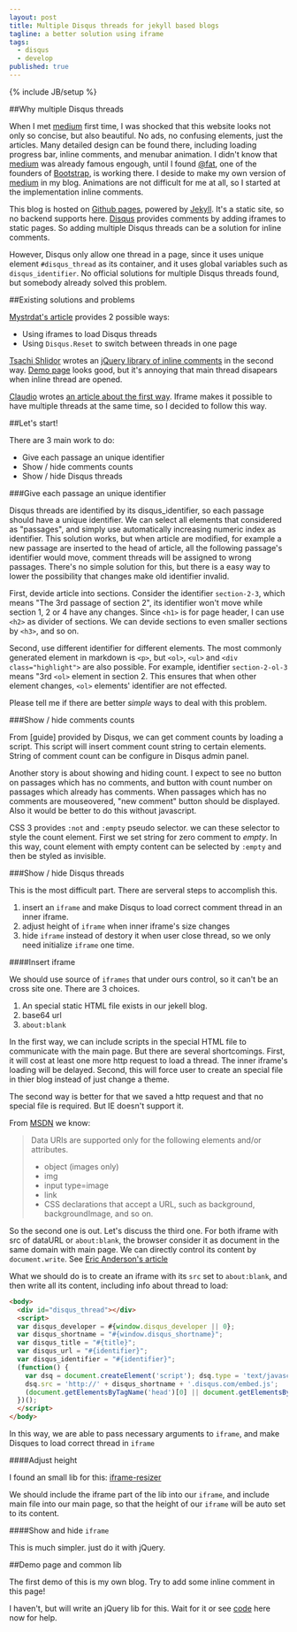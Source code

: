 ```yaml
---
layout: post
title: Multiple Disqus threads for jekyll based blogs
tagline: a better solution using iframe
tags:
  - disqus
  - develop
published: true
---
```

{% include JB/setup %}

##Why multiple Disqus threads

When I met [medium](//medium.com) first time, I was shocked that this website looks not only so concise, but also beautiful. No ads, no confusing elements, just the articles. Many detailed design can be found there, including loading progress bar, inline comments, and menubar animation. I didn't know that [medium](//medium.com) was already famous engough, until I found [@fat](https://github.com/fat), one of the founders of [Bootstrap](https://github.com/twbs/bootstrap), is working there. I deside to make my own version of [medium](//medium.com) in my blog. Animations are not difficult for me at all, so I started at the implementation inline comments.

This blog is hosted on [Github pages](http://pages.github.com/), powered by [Jekyll](http://jekyllrb.com/). It's a static site, so no backend supports here. [Disqus](http://disqus.com) provides comments by adding iframes to static pages. So adding multiple Disqus threads can be a solution for inline comments.

However, Disqus only allow one thread in a page, since it uses unique element `#disqus_thread` as its container, and it uses global variables such as `disqus_identifier`. No official solutions for multiple Disqus threads found, but somebody already solved this problem.

##Existing solutions and problems

[Mystrdat's article][1] provides 2 possible ways:

* Using iframes to load Disqus threads
* Using `Disqus.Reset` to switch between threads in one page

[Tsachi Shlidor](https://github.com/tsi) wrotes an [jQuery library of inline comments](https://github.com/tsi/inlineDisqussions) in the second way. [Demo page](http://tsi.github.io/inlineDisqussions/) looks good, but it's annoying that main thread disapears when inline thread are opened.

[Claudio](http://www.devinterface.com/blog/author/claudio/) wrotes [an article about the first way](http://www.devinterface.com/blog/2012/01/how-to-insert-more-disqus-box-in-single-page/). Iframe makes it possible to have multiple threads at the same time, so I decided to follow this way.

##Let's start!

There are 3 main work to do:

* Give each passage an unique identifier
* Show / hide comments counts
* Show / hide Disqus threads

###Give each passage an unique identifier

Disqus threads are identified by its disqus_identifier, so each passage should have a unique identifier. We can select all elements that considered as "passages", and simply use automatically increasing numeric index as identifier. This solution works, but when article are modified, for example a new passage are inserted to the head of article, all the following passage's identifier would move, comment threads will be assigned to wrong passages. There's no simple solution for this, but there is a easy way to lower the possibility that changes make old identifier invalid.

First, devide article into sections. Consider the identifier `section-2-3`, which means "The 3rd passage of section 2", its identifier won't move while section 1, 2 or 4 have any changes. Since `<h1>` is for page header, I can use `<h2>` as divider of sections. We can devide sections to even smaller sections by `<h3>`, and so on.

Second, use different identifier for different elements. The most commonly generated element in markdown is `<p>`, but `<ol>`, `<ul>` and `<div class="highlight">` are also possible. For example, identifier `section-2-ol-3` means "3rd `<ol>` element in section 2. This ensures that when other element changes, `<ol>` elements' identifier are not effected.

Please tell me if there are better *simple* ways to deal with this problem.

###Show / hide comments counts

From [guide] provided by Disqus, we can get comment counts by loading a script. This script will insert comment count string to certain elements. String of comment count can be configure in Disqus admin panel.

Another story is about showing and hiding count. I expect to see no button on passages which has no comments, and button with count number on passages which already has comments. When passages which has no comments are mouseovered, "new comment" button should be displayed. Also it would be better to do this without javascript.

CSS 3 provides `:not` and `:empty` pseudo selector. we can these selector to style the count element. First we set string for zero comment to *empty*. In this way, count element with empty content can be selected by `:empty` and then be styled as invisible.

###Show / hide Disqus threads

This is the most difficult part. There are serveral steps to accomplish this.

1. insert an `iframe` and make Disqus to load correct comment thread in an inner iframe.
2. adjust height of `iframe` when inner iframe's size changes
3. hide `iframe` instead of destory it when user close thread, so we only need initialize `iframe` one time.

####Insert iframe

We should use source of `iframes` that under ours control, so it can't be an cross site one. There are 3 choices.

1. An special static HTML file exists in our jekell blog.
2. base64 url
3. `about:blank`

In the first way, we can include scripts in the special HTML file to communicate with the main page. But there are several shortcomings. First, it will cost at least one more http request to load a thread. The inner iframe's loading will be delayed. Second, this will force user to create an special file in thier blog instead of just change a theme.

The second way is better for that we saved a http request and that no special file is required. But IE doesn't support it.

From [MSDN](http://msdn.microsoft.com/en-us/library/cc848897(v=VS.85).aspx) we know:

> Data URIs are supported only for the following elements and/or attributes.
> * object (images only)
> * img
> * input type=image
> * link
> * CSS declarations that accept a URL, such as background, backgroundImage, and so on.

So the second one is out. Let's discuss the third one. For both iframe with src of dataURL or `about:blank`, the browser consider it as document in the same domain with main page. We can directly control its content by `document.write`. See [Eric Anderson's article](http://sparecycles.wordpress.com/2012/03/08/inject-content-into-a-new-iframe/)

What we should do is to create an iframe with its `src` set to `about:blank`, and then write all its content, including info about thread to load:

```html
<body>
  <div id="disqus_thread"></div>
  <script>
  var disqus_developer = #{window.disqus_developer || 0};
  var disqus_shortname = "#{window.disqus_shortname}";
  var disqus_title = "#{title}";
  var disqus_url = "#{identifier}";
  var disqus_identifier = "#{identifier}";
  (function() {
    var dsq = document.createElement('script'); dsq.type = 'text/javascript'; dsq.async = true;
    dsq.src = 'http://' + disqus_shortname + '.disqus.com/embed.js';
    (document.getElementsByTagName('head')[0] || document.getElementsByTagName('body')[0]).appendChild(dsq);
  })();
  </script>
</body>

```

In this way, we are able to pass necessary arguments to `iframe`, and make Disques to load correct thread in `iframe`

####Adjust height

I found an small lib for this: [iframe-resizer](https://github.com/davidjbradshaw/iframe-resizer)

We should include the iframe part of the lib into our `iframe`, and include main file into our main page, so that the height of our `iframe` will be auto set to its content.

####Show and hide `iframe`

This is much simpler. just do it with jQuery.


##Demo page and common lib

The first demo of this is my own blog. Try to add some inline comment in this page!

I haven't, but will write an jQuery lib for this. Wait for it or see [code](https://github.com/hyspace/hyspace.github.io/blob/master/assets/themes/pure/coffee/disqus-inline.coffee) here now for help.


[1]: http://mystrd.at/articles/multiple-disqus-threads-on-one-page/